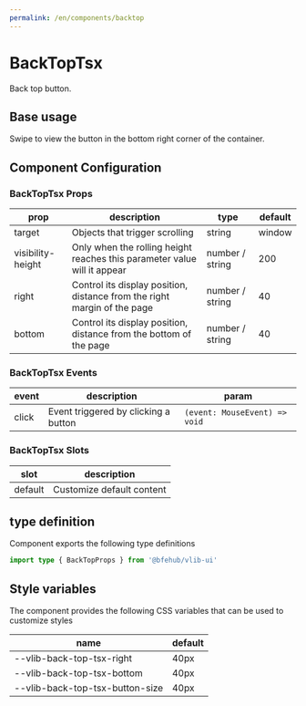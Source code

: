 ```yaml
---
permalink: /en/components/backtop
---
```


# BackTopTsx

Back top button.

## Base usage

Swipe to view the button in the bottom right corner of the container.

<demo src="../__demos__/basic.vue"></demo>

## Component Configuration

### BackTopTsx Props

| prop              | description                                                              | type            | default |
| ----------------- | ------------------------------------------------------------------------ | --------------- | ------- |
| target            | Objects that trigger scrolling                                           | string          | window  |
| visibility-height | Only when the rolling height reaches this parameter value will it appear | number / string | 200     |
| right             | Control its display position, distance from the right margin of the page | number / string | 40      |
| bottom            | Control its display position, distance from the bottom of the page       | number / string | 40      |

### BackTopTsx Events

| event | description                          | param                         |
| ----- | ------------------------------------ | ----------------------------- |
| click | Event triggered by clicking a button | `(event: MouseEvent) => void` |

### BackTopTsx Slots

| slot    | description               |
| ------- | ------------------------- |
| default | Customize default content |

## type definition

Component exports the following type definitions

```ts
import type { BackTopProps } from '@bfehub/vlib-ui'
```

## Style variables

The component provides the following CSS variables that can be used to customize styles

| name                            | default |
| ------------------------------- | ------- |
| --vlib-back-top-tsx-right       | 40px    |
| --vlib-back-top-tsx-bottom      | 40px    |
| --vlib-back-top-tsx-button-size | 40px    |
